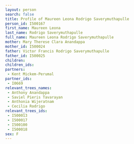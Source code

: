 ```yaml
---
layout: person
search: false
title: Profile of Maureen Leona Rodrigo Saverymuthapulle
person_id: I500167
first_name: Maureen Leona
last_name: Rodrigo Saverymuthapulle
full_name: Maureen Leona Rodrigo Saverymuthapulle
mother: Mary Therese Clara Anandappa
mother_id: I500024
father: Victor Francis Rodrigo Saverymuthapulle
father_id: I500025
children:
children_ids:
partners:
 - Kent Mickem-Perumal
partner_ids:
 - I0669
relevant_trees_names:
 - Anthony Anandappa
 - Saviel Pieris Tavarayan
 - Anthonia Wijeratnam
 - Cecilia Rodrigo
relevant_trees_ids:
 - I500013
 - I500017
 - I500100
 - I500018
sex: F
---
```


